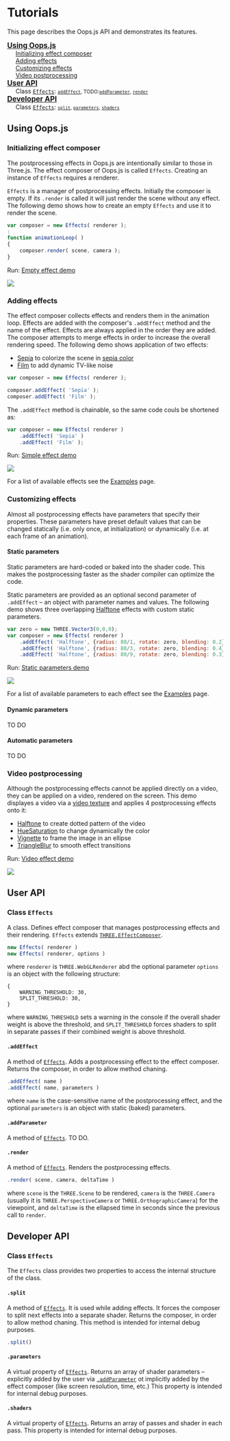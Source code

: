 # Tutorials

This page describes the Oops.js API and demonstrates its features.

<big>**[Using Oops.js](#using-oopsjs)**</big><br>
&nbsp; &nbsp; &nbsp;[Initializing effect composer](#initializing-effect-composer)<br>
&nbsp; &nbsp; &nbsp;[Adding effects](#adding-effects)<br>
&nbsp; &nbsp; &nbsp;[Customizing effects](#customizing-effects)<br>
&nbsp; &nbsp; &nbsp;[Video postprocessing](#video-postprocessing)<br>
<big>**[User API](#user-api)**</big><br>
&nbsp; &nbsp; &nbsp;Class [`Effects`](#class-effects): <small>[`addEffect`](#addeffect), TODO:[`addParameter`](#addparameter), [`render`](#render)</small><br>
<big>**[Developer API](#developer-api)**</big><br>
&nbsp; &nbsp; &nbsp;Class [`Effects`](#class-effects2): <small>[`split`](#split), [`parameters`](#parameters), [`shaders`](#shaders)</small><br>
	



## Using Oops.js

### Initializing effect composer

The postprocessing effects in Oops.js are intentionally similar to those in
Three.js. The effect composer of Oops.js is called `Effects`. Creating an
instance of `Effects` requires a renderer.

`Effects` is a manager of postprocessing effects. Initially the composer is
empty. If its `.render` is called it will just render the scene without any
effect. The following demo shows how to create an empty `Effects` and use it
to render the scene.

```js
var composer = new Effects( renderer );
:
function animationLoop( )
{
    composer.render( scene, camera );
}
```

Run: [Empty effect demo](empty-effect/index.html)
	
[<img src="empty-effect/snapshot.jpg">](empty-effect/index.html)



### Adding effects

The effect composer collects effects and renders them in the animation loop.
Effects are added with the composer's `.addEffect` method and the name of the
effect. Effects are always applied in the order they are added. The composer
attempts to merge effects in order to increase the overall rendering speed.
The following demo shows application of two effects:
* [Sepia](../examples/index.md#sepiashader) to colorize the scene in [sepia color](https://en.wikipedia.org/wiki/Sepia_(color))
* [Film](../examples/index.md#filmshader) to add dynamic TV-like noise


```js
var composer = new Effects( renderer );

composer.addEffect( 'Sepia' );
composer.addEffect( 'Film' );
```

The `.addEffect` method is chainable, so the same code couls be shortened as:

```js
var composer = new Effects( renderer )
    .addEffect( 'Sepia' )
    .addEffect( 'Film' );
```



Run: [Simple effect demo](simple-effect/index.html)
	
[<img src="simple-effect/snapshot.jpg">](simple-effect/index.html)

For a list of available effects see the [Examples](../examples) page.



### Customizing effects

Almost all postprocessing effects have parameters that specify their properties.
These parameters have preset default values that can be changed statically (i.e.
only once, at initialization) or dynamically (i.e. at each frame of an animation). 

#### Static parameters

Static parameters are hard-coded or baked into the shader code. This makes the
postprocessing faster as the shader compiler can optimize the code.

Static parameters are provided as an optional second parameter of `.addEffect`
&ndash; an object with parameter names and values. The following demo shows
three overlapping [Halftone](../examples/index.md#halftoneshader) effects with
custom static parameters.


```js
var zero = new THREE.Vector3(0,0,0);
var composer = new Effects( renderer )
    .addEffect( 'Halftone', {radius: 80/1, rotate: zero, blending: 0.2} )
    .addEffect( 'Halftone', {radius: 80/3, rotate: zero, blending: 0.4} )
    .addEffect( 'Halftone', {radius: 80/9, rotate: zero, blending: 0.3} );
```

Run: [Static parameters demo](static-parameters/index.html)
	
[<img src="static-parameters/snapshot.jpg">](static-parameters/index.html)

For a list of available parameters to each effect see the [Examples](../examples) page.




#### Dynamic parameters

TO DO




#### Automatic parameters

TO DO






### Video postprocessing

Although the postprocessing effects cannot be applied directly on a video,
they can be applied on a video, rendered on the screen. This demo displayes a video via a [video texture](https://threejs.org/docs/#api/en/textures/VideoTexture)
and applies 4 postprocessing effects onto it:
* [Halftone](../examples/index.md#halftoneshader) to create dotted pattern of the video
* [HueSaturation](../examples/index.md#huesaturationshader) to change dynamically the color
* [Vignette](../examples/index.md#vignetteshader) to frame the image in an ellipse
* [TriangleBlur](../examples/index.md#triangleblurshader) to smooth effect transitions

Run: [Video effect demo](video-effect/index.html)
	
[<img src="video-effect/snapshot.jpg">](video-effect/index.html)








## User API

### Class `Effects`

A class. Defines effect composer that manages postprocessing effects and their
rendering. `Effects` extends [`THREE.EffectComposer`](https://threejs.org/docs/#examples/en/postprocessing/EffectComposer).


```javascript
new Effects( renderer )
new Effects( renderer, options )
```
where `renderer` is `THREE.WebGLRenderer` abd the optional parameter `options` is an object with the following structure:

```
{
    WARNING_THRESHOLD: 30,
    SPLIT_THRESHOLD: 30,
}
```
where `WARNING_THRESHOLD` sets a warning in the console if the overall shader weight is above the threshold, and `SPLIT_THRESHOLD` forces shaders to split in separate passes if their combined weight is above threshold.


#### `.addEffect`

A method of [`Effects`](#effects). Adds a postprocessing effect to the effect composer. Returns the composer, in order to allow method chaning.

```javascript
.addEffect( name )
.addEffect( name, parameters )
```

where `name` is the case-sensitive name of the postprocessing effect, and the
optional `parameters` is an object with static (baked) parameters.


#### `.addParameter`

A method of [`Effects`](#effects). TO DO.


#### `.render`

A method of [`Effects`](#effects). Renders the postprocessing effects.

```javascript
.render( scene, camera, deltaTime )
```

where `scene` is the `THREE.Scene` to be rendered, `camera` is
the `THREE.Camera` (usually it is `THREE.PerspectiveCamera` or
`THREE.OrthographicCamera`) for the viewpoint, and `deltaTime`
is the ellapsed time in seconds since the previous call to `render`.


## Developer API


### Class `Effects`

The `Effects` class provides two properties to access the internal
structure of the class.


#### `.split`

A method of [`Effects`](#effects). It is used while adding effects. It forces
the composer to split next effects into a separate shader. Returns the composer,
in order to allow method chaning. This method is intended for internal debug purposes.

```js
.split()
```

#### `.parameters`

A virtual property of [`Effects`](#effects). Returns an array of shader
parameters &ndash; explicitly added by the user via [`.addParameter`](#addparameter)
ot implicitly added by the effect composer (like screen resolution, time, etc.)
This property is intended for internal debug purposes.


#### `.shaders`

A virtual property of [`Effects`](#effects). Returns an array of passes and
shader in each pass. This property is intended for internal debug purposes.

